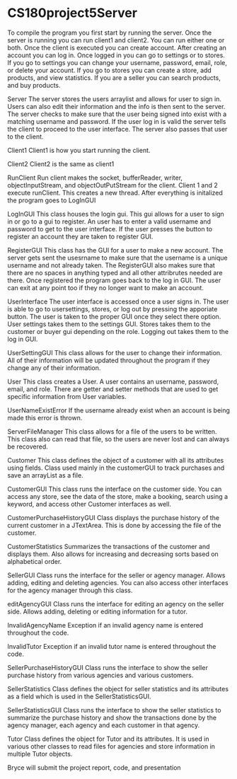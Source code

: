 # CS180project5Server
To compile the program you first start by running the server. Once the server is running you can run client1 and 
client2. You can run either one or both. Once the client is executed you can create account. After creating an account
you can log in. Once logged in you can go to settings or to stores. If you go to settings you can change your
username, password, email, role, or delete your account. If you go to stores you can create  a  store, add products, and view statistics. If you are a seller
you can search products, and buy products.

Server
The server stores the users arraylist and allows for user to sign in. Users can also edit their information
and the info is then sent to the server. The server checks to make sure that the user being signed into exist
with a matching username and password. If the user log in is valid the server tells the client to proceed
to the user interface. The server also passes that user to the client.

Client1
Client1 is how you start running the client.

Client2
Client2 is the same as client1

RunClient
Run client makes the socket, bufferReader, writer, objectInputStream, and objectOutPutStream for the 
client. Client 1 and 2 execute runClient. This creates a new thread. After everything is initalized the program
goes to LogInGUI

LogInGUI
This class houses the login gui. This gui allows for a user to sign in or go to a gui to register. An
user has to enter a valid username and password to get to the user interface. If the user presses the button to
register an account they are taken to register GUI.

RegisterGUI
This class has the GUI for a user to make a new account. The server gets sent the usesrname to make sure 
that the username is a unique username and not already taken. The RegisterGUI also makes sure that there
are no spaces in anything typed and all other attribrutes needed are there. Once registered the program goes
back to the log in GUI. The user can exit at any point too if they no longer want to make an account.

UserInterface
The user interface is accessed once a user signs in. The user is able to go to usersettings, stores, or log
out by pressing the apporiate button. The user is taken to the proper GUI once they select there option. User 
settings takes them to the settings GUI. Stores takes them to the customer or buyer gui depending on the role.
Logging out takes them to the log in GUI.

UserSettingGUI
This class allows for the user to change their information. All of their information will be updated throughout
the program if they change any of their information.

User
This class creates a User. A user contains an username, password, email, and role. There are getter
and setter methods that are used to get specific information from User variables.

UserNameExistError
If the username already exist when an account is being made this error is thrown.

ServerFileManager
This class allows for a file of the users to be written. This class also can read that file, so the users
are never lost and  can always be recovered.

Customer
This class defines the object of a customer with all its attributes using fields. Class used mainly
in the customerGUI to track purchases and save an arrayList as a file.

CustomerGUI
This class runs the interface on the customer side. You can access any store, see the data of the store,
make a booking, search using a keyword, and access other Customer interfaces as well.

CustomerPurchaseHistoryGUI
Class displays the purchase history of the current customer in a JTextArea. This is done by
accessing the file of the customer.

CustomerStatistics
Summarizes the transactions of the customer and displays them. Also allows for increasing and decreasing
sorts based on alphabetical order.

SellerGUI
Class runs the interface for the seller or agency manager. Allows adding, editing and deleting agencies.
You can also access other interfaces for the agency manager through this class.

editAgencyGUI
Class runs the interface for editing an agency on the seller side. Allows adding, deleting or editing
information for a tutor.

InvalidAgencyName
Exception if an invalid agency name is entered throughout the code.

InvalidTutor
Exception if an invalid tutor name is entered throughout the code.

SellerPurchaseHistoryGUI
Class runs the interface to show the seller purchase history from various agencies and various customers.

SellerStatistics
Class defines the object for seller statistics and its attributes as a field which is used in
the SellerStatisticsGUI.

SellerStatisticsGUI
Class runs the interface to show the seller statistics to summarize the purchase history and show
the transactions done by the agency manager, each agency and each customer in that agency.

Tutor
Class defines the object for Tutor and its attributes. It is used in various other classes to read files
for agencies and store information in multiple Tutor objects.

Bryce will submit the project report, code, and presentation
